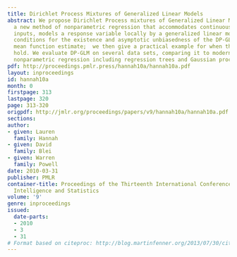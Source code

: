 ```yaml
---
title: Dirichlet Process Mixtures of Generalized Linear Models
abstract: We propose Dirichlet Process mixtures of Generalized Linear Models (DP-GLMs),
  a new method of nonparametric regression that accommodates continuous and categorical
  inputs, models a response variable locally by a generalized linear model.  We give
  conditions for the existence and asymptotic unbiasedness of the DP-GLM regression
  mean function estimate;  we then give a practical example for when those conditions
  hold. We evaluate DP-GLM on several data sets, comparing it to modern methods of
  nonparametric regression including regression trees and Gaussian processes.
pdf: http://proceedings.pmlr.press/hannah10a/hannah10a.pdf
layout: inproceedings
id: hannah10a
month: 0
firstpage: 313
lastpage: 320
page: 313-320
origpdf: http://jmlr.org/proceedings/papers/v9/hannah10a/hannah10a.pdf
sections: 
author:
- given: Lauren
  family: Hannah
- given: David
  family: Blei
- given: Warren
  family: Powell
date: 2010-03-31
publisher: PMLR
container-title: Proceedings of the Thirteenth International Conference on Artificial
  Intelligence and Statistics
volume: '9'
genre: inproceedings
issued:
  date-parts:
  - 2010
  - 3
  - 31
# Format based on citeproc: http://blog.martinfenner.org/2013/07/30/citeproc-yaml-for-bibliographies/
---
```

